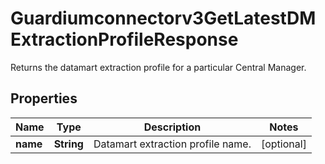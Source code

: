 

# Guardiumconnectorv3GetLatestDMExtractionProfileResponse

Returns the datamart extraction profile for a particular Central Manager.

## Properties

| Name | Type | Description | Notes |
|------------ | ------------- | ------------- | -------------|
|**name** | **String** | Datamart extraction profile name. |  [optional] |



